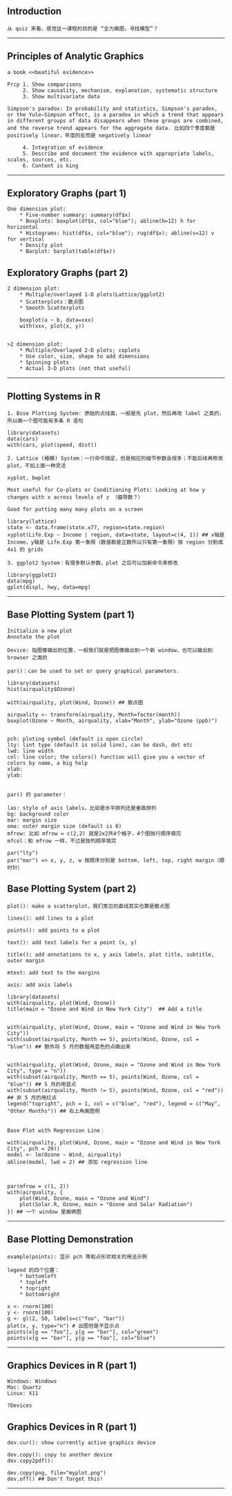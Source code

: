 ## Introduction
	
	从 quiz 来看，感觉这一课程的目的是 “全力画图，寻找模型”？

-----
	
## Principles of Analytic Graphics

	a book <<beatiful evidence>>

	Prcp 1. Show comparisons
		 2. Show causality, mechanism, explanation, systematic structure
		 3. Show multivariate data
	
	Simpson's paradox: In probability and statistics, Simpson's paradox, or the Yule–Simpson effect, is a paradox in which a trend that appears in different groups of data disappears when these groups are combined, and the reverse trend appears for the aggregate data. 比如四个季度都是 positively linear，年度的反而是 negatively linear
	
		 4. Integration of evidence
		 5. Describe and document the evidence with appropriate labels, scales, sources, etc.
		 6. Content is king
	
-----

## Exploratory Graphs (part 1)	
	
	One dimension plot:
		* Five-number summary: summary(df$x)
		* Boxplots: boxplot(df$x, col="blue"); abline(h=12) h for horizontal
		* Histograms: hist(df$x, col="blue"); rug(df$x); abline(v=12) v for vertical
		* Density plot
		* Barplot: barplot(table(df$x))
	
## Exploratory Graphs (part 2)	
	
	2 dimension plot:
		* Multiple/overlayed 1-D plots(Lattice/ggplot2)
		* Scatterplots：散点图
		* Smooth Scatterplots
		
		boxplot(a ~ b, data=xxx)
		with(xxx, plot(x, y))
		
		
	>2 dimension plot:
		* Multiple/Overlayed 2-D plots; coplots
		* Use color, size, shape to add dimensions
		* Spinning plots
		* Actual 3-D plots (not that useful)
	
-----
	
## Plotting Systems in R
	
	1. Bsse Plotting System: 原始的点线面，一般是先 plot，然后再改 label 之类的，所以画一个图可能有多条 R 语句
	
	library(datasets)
	data(cars)
	with(cars, plot(speed, dist))
	
	2. Lattice (格栅) System：一行命令搞定，但是相应的细节参数会很多；不能后续再修改 plot，不如上面一种灵活
	
	xyplot, bwplot
	
	Most useful for Co-plots or Conditioning Plots: Looking at how y changes with x across levels of z （偏导数？）
	
	Good for putting many many plots on a screen
	
	library(lattice)
	state <- data.frame(state.x77, region=state.region)
	xyplot(Life.Exp ~ Income | region, data=state, layout=c(4, 1)) ## x轴是 Income，y轴是 Life.Exp 第一象限（数值都是正数所以只有第一象限）按 region 分割成 4x1 的 grids 
	
	3. ggplot2 System：有很多默认参数，plot 之后可以加新命令来修改
	
	library(ggplot2)
	data(mpg)
	gplot(displ, hwy, data=mpg)
	
-----
	
## Base Plotting System (part 1)
	
	Initialize a new plot
	Annotate the plot
	
	Device: 指图像输出的位置，一般我们就是把图像输出到一个新 window，也可以输出到 browser 之类的
	
	par()：can be used to set or query graphical parameters.
	
	library(datasets)
	hist(airquality$Ozone)
	
	with(airquality, plot(Wind, Ozone)) ## 散点图
	
	airquality <- transform(airquality, Month=factor(month))
	boxplot(Ozone ~ Month, airquality, xlab="Month", ylab="Ozone (ppb)")
	
	
	pch: ploting symbol (default is open circle)
	lty: lint type (default is solid line), can be dash, dot etc
	lwd: line width
	col: line color; the colors() function will give you a vector of colors by name, a big help
	xlab:
	ylab:
	
	
	par() 的 parameter：
	
	las: style of axis labels，比如是水平排列还是垂直排列
	bg: background color
	mar: margin size
	oma: outer margin size (default is 0)
	mfrow: 比如 mfrow = c(2,2) 就是2x2共4个格子，4个图按行顺序填完
	mfcol：和 mfrow 一样，不过是按列顺序填完
	
	par("lty")
	par("mar") => x, y, z, w 按顺序分别是 bottom, left, top, right margin（顺时针）
	
## Base Plotting System (part 2)

	plot(): make a scatterplot，我们常见的直线其实也算是散点图
	
	lines(): add lines to a plot
	
	points(): add points to a plot
	
	text(): add text labels for a point (x, y)
	
	title(): add annotations to x, y axis labels, plot title, subtitle, outer margin
	
	mtext: add text to the margins
	
	axis: add axis labels
	
	library(datasets)
	with(airquality, plot(Wind, Ozone))
	title(main = "Ozone and Wind in New York City")  ## Add a title
	
	
	with(airquality, plot(Wind, Ozone, main = "Ozone and Wind in New York City"))
	with(subset(airquality, Month == 5), points(Wind, Ozone, col = "blue")) ## 额外将 5 月的数据用蓝色的点画出来
	
	
	with(airquality, plot(Wind, Ozone, main = "Ozone and Wind in New York City", type = "n"))
	with(subset(airquality, Month == 5), points(Wind, Ozone, col = "blue")) ## 5 月的用蓝点
	with(subset(airquality, Month != 5), points(Wind, Ozone, col = "red")) ## 非 5 月的用红点
	legend("topright", pch = 1, col = c("blue", "red"), legend = c("May", "Other Months")) ## 右上角画图例
	
	
	Base Plot with Regression Line：
	
	with(airquality, plot(Wind, Ozone, main = "Ozone and Wind in New York City", pch = 20))
	model <- lm(Ozone ~ Wind, airquality)
	abline(model, lwd = 2) ## 添加 regression line
	
	
	
	par(mfrow = c(1, 2))
	with(airquality, {
		plot(Wind, Ozone, main = "Ozone and Wind")
		plot(Solar.R, Ozone, main = "Ozone and Solar Radiation")
	}) ## 一个 window 里画俩图
	
-----
	
## Base Plotting Demonstration

	example(points): 显示 pch 等和点形状相关的用法示例
	
	legend 的四个位置：
		* bottomleft
		* topleft
		* topright
		* bottomright
	
	x <- rnorm(100)
	y <- rnorm(100)
	g <- gl(2, 50, labels=c("foo", "bar"))
	plot(x, y, type="n") # 出图但是不显示点
	points(x[g == "foo"], y[g == "bar"], col="green")
	points(x[g == "bar"], y[g == "foo"], col="blue")
	
-----

## Graphics Devices in R (part 1)

	Windows: Windows
	Mac: Quartz
	Linux: X11

	?Devices
	
## Graphics Devices in R (part 1)	
	
	dev.cur(): show currently active graphics device
	
	dev.copy(): copy to another device
	dev.copy2pdf(): 
	
	dev.copy(png, file="myplot.png")
	dev.off() ## Don't forget this!
	
-----

	
	
	
	
	